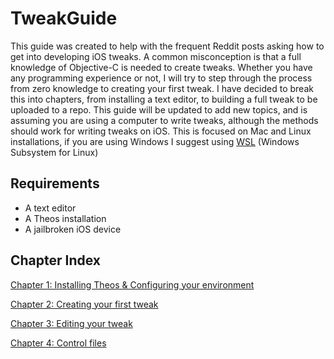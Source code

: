 # TweakGuide

This guide was created to help with the frequent Reddit posts asking how to get into developing iOS tweaks. A common misconception is that a full knowledge of Objective-C is needed to create tweaks. Whether you have any programming experience or not, I will try to step through the process from zero knowledge to creating your first tweak. I have decided to break this into chapters, from installing a text editor, to building a full tweak to be uploaded to a repo. This guide will be updated to add new topics, and is assuming you are using a computer to write tweaks, although the methods should work for writing tweaks on iOS. This is focused on Mac and Linux installations, if you are using Windows I suggest using [WSL](https://docs.microsoft.com/en-us/windows/wsl/install-win10) (Windows Subsystem for Linux)

## Requirements

* A text editor
* A Theos installation
* A jailbroken iOS device

## Chapter Index

[Chapter 1: Installing Theos & Configuring your environment](https://github.com/MTACS/TweakGuide/blob/master/chapters/1.md)

[Chapter 2: Creating your first tweak](https://github.com/MTACS/TweakGuide/blob/master/chapters/2.md)

[Chapter 3: Editing your tweak](https://github.com/MTACS/TweakGuide/blob/master/chapters/3.md)

[Chapter 4: Control files](https://github.com/MTACS/TweakGuide/blob/master/chapters/4.md)
